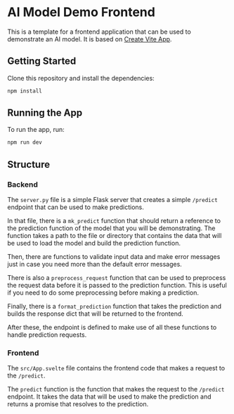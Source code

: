 # AI Model Demo Frontend

This is a template for a frontend application that can be used to demonstrate an AI model. It is based on [Create Vite App](https://vitejs.dev/guide/#scaffolding-your-first-vite-project).

## Getting Started

Clone this repository and install the dependencies:

```bash
npm install
```

## Running the App

To run the app, run:

```bash
npm run dev
```

## Structure
### Backend
The `server.py` file is a simple Flask server that creates a simple `/predict` endpoint that can be used to make predictions. 

In that file, there is a `mk_predict` function that should return a reference to the prediction function of the model that you will be demonstrating. The function takes a path to the file or directory that contains the data that will be used to load the model and build the prediction function.

Then, there are functions to validate input data and make error messages just in case you need more than the default error messages.

There is also a `preprocess_request` function that can be used to preprocess the request data before it is passed to the prediction function. This is useful if you need to do some preprocessing before making a prediction.

Finally, there is a `format_prediction` function that takes the prediction and builds the response dict that will be returned to the frontend.

After these, the endpoint is defined to make use of all these functions to handle prediction requests.

### Frontend
The `src/App.svelte` file contains the frontend code that makes a request to the `/predict`.

The `predict` function is the function that makes the request to the `/predict` endpoint. It takes the data that will be used to make the prediction and returns a promise that resolves to the prediction.
